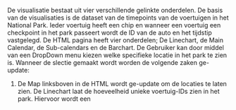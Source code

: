 De visualisatie bestaat uit vier verschillende gelinkte onderdelen.
De basis van de visualisaties is de dataset van de timepoints van de voertuigen in het National Park. Ieder voertuig heeft een chip en wanneer een voertuig een checkpoint in het park passeert wordt de ID van de auto en het tijdstip vastgelegd.
De HTML pagina heeft vier onderdelen; De Linechart, de Main Calendar, de Sub-calendars en de Barchart.
De Gebruiker kan door middel van een DropDown menu kiezen welke specifieke locatie in het park te zien is. Wanneer de slectie gemaakt wordt worden de volgende zaken ge-update:
1. De Map linksboven in de HTML wordt ge-update om de locaties te laten zien.
De Linechart laat de hoeveelheid unieke voertuig-IDs zien in het park. Hiervoor wordt een 
